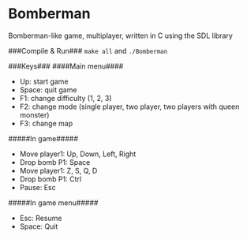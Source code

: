 Bomberman
=========

Bomberman-like game, multiplayer, written in C using the SDL library

###Compile & Run###
`make all` and `./Bomberman`

###Keys###
####Main menu####
- Up: start game
- Space: quit game
- F1: change difficulty (1, 2, 3)
- F2: change mode (single player, two player, two players with queen monster)
- F3: change map

#####In game#####
- Move player1: Up, Down, Left, Right
- Drop bomb P1: Space
- Move player1: Z, S, Q, D
- Drop bomb P1: Ctrl
- Pause: Esc

#####In game menu#####
- Esc: Resume
- Space: Quit
